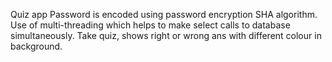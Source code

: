 Quiz app
Password is encoded using password encryption SHA algorithm.
Use of multi-threading which helps to make select calls to database simultaneously.
Take quiz, shows right or wrong ans with different colour in background.